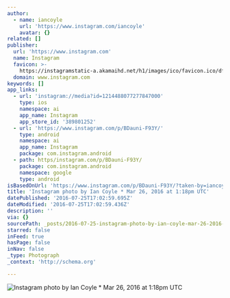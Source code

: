 ```yaml
---
author:
  - name: iancoyle
    url: 'https://www.instagram.com/iancoyle'
    avatar: {}
related: []
publisher:
  url: 'https://www.instagram.com'
  name: Instagram
  favicon: >-
    https://instagramstatic-a.akamaihd.net/h1/images/ico/favicon.ico/dfa85bb1fd63.ico
  domain: www.instagram.com
keywords: []
app_links:
  - url: 'instagram://media?id=1214488077277847000'
    type: ios
    namespace: ai
    app_name: Instagram
    app_store_id: '389801252'
  - url: 'https://www.instagram.com/p/BDauni-F93Y/'
    type: android
    namespace: ai
    app_name: Instagram
    package: com.instagram.android
  - path: https/instagram.com/p/BDauni-F93Y/
    package: com.instagram.android
    namespace: google
    type: android
isBasedOnUrl: 'https://www.instagram.com/p/BDauni-F93Y/?taken-by=iancoyle'
title: 'Instagram photo by Ian Coyle * Mar 26, 2016 at 1:18pm UTC'
datePublished: '2016-07-25T17:02:59.695Z'
dateModified: '2016-07-25T17:02:59.436Z'
description: ''
via: {}
sourcePath: _posts/2016-07-25-instagram-photo-by-ian-coyle-mar-26-2016-at-118pm-utc.md
starred: false
inFeed: true
hasPage: false
inNav: false
_type: Photograph
_context: 'http://schema.org'

---
```

![Instagram photo by Ian Coyle * Mar 26, 2016 at 1:18pm UTC](https://scontent.cdninstagram.com/t51.2885-15/s640x640/sh0.08/e35/1169255_218236338532867_1712190221_n.jpg?ig_cache_key=MTIxNDQ4ODA3NzI3Nzg0NzAwMA%3D%3D.2)